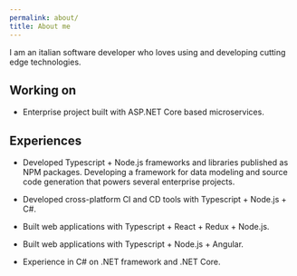 ```yaml
---
permalink: about/
title: About me
---
```


I am an italian software developer who loves using and developing cutting edge technologies.

## Working on

- Enterprise project built with ASP.NET Core based microservices.

## Experiences

- Developed Typescript + Node.js frameworks and libraries published as NPM packages. Developing a framework for data modeling and source code generation that powers several enterprise projects.

- Developed cross-platform CI and CD tools with Typescript + Node.js + C#.

- Built web applications with Typescript + React + Redux + Node.js.

- Built web applications with Typescript + Node.js + Angular.

- Experience in C# on .NET framework and .NET Core.